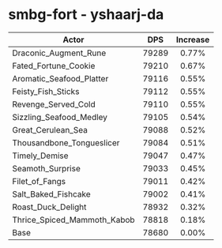 # smbg-fort - yshaarj-da
| Actor | DPS | Increase |
|---|:---:|:---:|
|Draconic_Augment_Rune|79289|0.77%|
|Fated_Fortune_Cookie|79210|0.67%|
|Aromatic_Seafood_Platter|79116|0.55%|
|Feisty_Fish_Sticks|79112|0.55%|
|Revenge_Served_Cold|79110|0.55%|
|Sizzling_Seafood_Medley|79105|0.54%|
|Great_Cerulean_Sea|79088|0.52%|
|Thousandbone_Tongueslicer|79084|0.51%|
|Timely_Demise|79047|0.47%|
|Seamoth_Surprise|79033|0.45%|
|Filet_of_Fangs|79011|0.42%|
|Salt_Baked_Fishcake|79002|0.41%|
|Roast_Duck_Delight|78932|0.32%|
|Thrice_Spiced_Mammoth_Kabob|78818|0.18%|
|Base|78680|0.00%|

